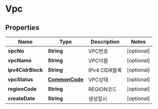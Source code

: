 
# Vpc

## Properties
Name | Type | Description | Notes
------------ | ------------- | ------------- | -------------
**vpcNo** | **String** | VPC번호 |  [optional]
**vpcName** | **String** | VPC이름 |  [optional]
**ipv4CidrBlock** | **String** | IPv4 CIDR블록 |  [optional]
**vpcStatus** | [**CommonCode**](CommonCode.md) | VPC상태 |  [optional]
**regionCode** | **String** | REGION코드 |  [optional]
**createDate** | **String** | 생성일시 |  [optional]



